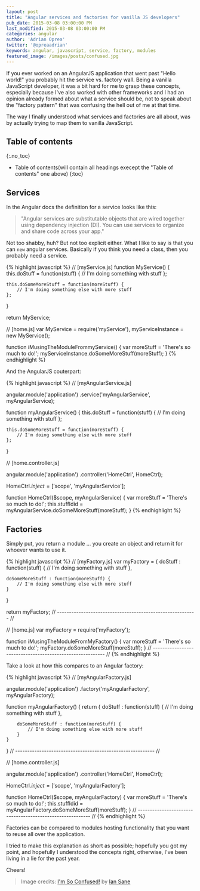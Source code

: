 ```yaml
---
layout: post
title: "Angular services and factories for vanilla JS developers"
pub_date: 2015-03-08 03:00:00 PM
last_modified: 2015-03-08 03:00:00 PM
categories: angular
author: 'Adrian Oprea'
twitter: '@opreaadrian'
keywords: angular, javascript, service, factory, modules
featured_image: /images/posts/confused.jpg
---
```


If you ever worked on an AngularJS application that went past "Hello world!" you probably hit the service vs. factory wall. Being a vanilla JavaScript developer, it was a bit hard for me to grasp these concepts, especially because I've also worked with other frameworks and I had an opinion already formed about what a service should be, not to speak about the "factory pattern" that was confusing the hell out of me at that time.

The way I finally understood what services and factories are all about, was by actually trying to map them to vanilla JavaScript. 

## Table of contents
{:.no_toc}

* Table of contents(will contain all headings execept the "Table of contents" one above)
{:toc}
 
## Services
In the Angular docs the definition for a service looks like this: 
> "Angular services are substitutable objects that are wired together using dependency injection (DI). You can use services to organize and share code across your app."

Not too shabby, huh? But not too explicit either. What I like to say is that you can `new` angular services. Basically if you think you need a class, then you probably need a service.

{% highlight javascript %}
// [myService.js]
function MyService() {
    this.doStuff = function(stuff) {
        // I'm doing something with stuff
    };

    this.doSomeMoreStuff = function(moreStuff) {
        // I'm doing something else with more stuff
    };
}

return MyService;

// [home.js]
var MyService = require('myService'),
    myServiceInstance = new MyService();

function iMusingTheModuleFrommyService() {
    var moreStuff = 'There\'s so much to do!';
    myServiceInstance.doSomeMoreStuff(moreStuff);
}
{% endhighlight %}

And the AngularJS couterpart:

{% highlight javascript %}
// [myAngularService.js]

angular.module('application')
    .service('myAngularService', myAngularService);

function myAngularService() {
    this.doStuff = function(stuff) {
        // I'm doing something with stuff
    };

    this.doSomeMoreStuff = function(moreStuff) {
        // I'm doing something else with more stuff
    };
}

// [home.controller.js]

angular.module('application')
    .controller('HomeCtrl', HomeCtrl);

HomeCtrl.$inject = ['$scope', 'myAngularService'];

function HomeCtrl($scope, myAngularService) {
    var moreStuff = 'There\'s so much to do!';
    this.stuffIdid = myAngularService.doSomeMoreStuff(moreStuff);
}
{% endhighlight %}

## Factories
Simply put, you return a module ... you create an object and return it for whoever wants to use it.

{% highlight javascript %}
// [myFactory.js]
var myFactory = {
    doStuff : function(stuff) {
        // I'm doing something with stuff
    },

    doSomeMoreStuff : function(moreStuff) {
        // I'm doing something else with more stuff
    }
}

return myFactory;
// ---------------------------------------------------------- //

// [home.js]
var myFactory = require('myFactory');

function iMusingTheModuleFromMyFactory() {
    var moreStuff = 'There\'s so much to do!';
    myFactory.doSomeMoreStuff(moreStuff);
}
// ---------------------------------------------------------- //
{% endhighlight %}

Take a look at how this compares to an Angular factory:

{% highlight javascript %}
// [myAngularFactory.js]

angular.module('application')
    .factory('myAngularFactory', myAngularFactory);

function myAngularFactory() {
    return {
        doStuff : function(stuff) {
            // I'm doing something with stuff
        },

        doSomeMoreStuff : function(moreStuff) {
            // I'm doing something else with more stuff
        }
    }
}
// ---------------------------------------------------------- //


// [home.controller.js]

angular.module('application')
    .controller('HomeCtrl', HomeCtrl);

HomeCtrl.$inject = ['$scope', 'myAngularFactory'];

function HomeCtrl($scope, myAngularFactory) {
    var moreStuff = 'There\'s so much to do!';
    this.stuffIdid = myAngularFactory.doSomeMoreStuff(moreStuff);
}
// ---------------------------------------------------------- //
{% endhighlight %}

Factories can be compared to modules hosting functionality that you want to reuse all over the application. 

I tried to make this explanation as short as possible; hopefully you got my point, and hopefully I understood the concepts right, otherwise, I've been living in a lie for the past year.

Cheers!

> Image credits: [I'm So Confused!](https://flic.kr/p/9fwoMs) by [Ian Sane](https://www.flickr.com/photos/31246066@N04/)

